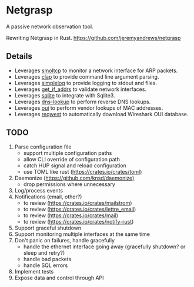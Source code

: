 # Netgrasp

A passive network observation tool.

Rewriting Netgrasp in Rust.
<https://github.com/jeremyandrews/netgrasp>

## Details

* Leverages [smoltcp](https://lib.rs/crates/smoltcp) to monitor a network interface for ARP packets.
* Leverages [clap](https://lib.rs/crates/clap) to provide command line argument parsing.
* Leverages [simplelog](https://lib.rs/crates/simplelog) to provide logging to stdout and files.
* Leverages [get_if_addrs](https://lib.rs/crates/get_if_addrs) to validate network interfaces.
* Leverages [sqlite](https://crates.io/crates/sqlite) to integrate with Sqlite3.
* Leverages [dns-lookup](https://crates.io/crates/dns-lookup/) to perform reverse DNS lookups.
* Leverages [oui](https://crates.io/crates/oui) to perform vendor lookups of MAC addresses.
* Leverages [reqwest](https://crates.io/crates/reqwest) to automatically download Wireshark OUI database.

## TODO

1. Parse configuration file
    * support multiple configuration paths
    * allow CLI override of configuration path
    * catch HUP signal and reload configuration
    * use TOML like rust (<https://crates.io/crates/toml)>
1. Daemonize (<https://github.com/knsd/daemonize)>
    * drop permissions where unnecessary
1. Log/process events
1. Notifications (email, other?)
    * to review (<https://crates.io/crates/mailstrom>)
    * to review (<https://crates.io/crates/lettre_email>)
    * to review (<https://crates.io/crates/mail>)
    * to review (<https://crates.io/crates/notify-rust>)
1. Support graceful shutdown
1. Support monitoring multiple interfaces at the same time
1. Don't panic on failures, handle gracefully
    * handle the ethernet interface going away (gracefully shutdown? or sleep and retry?)
    * handle bad packets
    * handle SQL errors
1. Implement tests
1. Expose data and control through API
